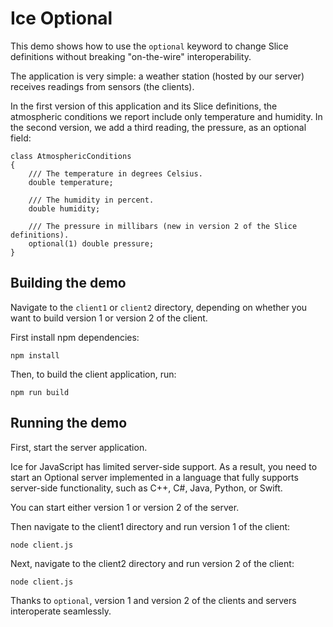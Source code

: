 # Ice Optional

This demo shows how to use the `optional` keyword to change Slice definitions without breaking "on-the-wire"
interoperability.

The application is very simple: a weather station (hosted by our server) receives readings from sensors (the clients).

In the first version of this application and its Slice definitions, the atmospheric conditions we report include only
temperature and humidity. In the second version, we add a third reading, the pressure, as an optional field:

```ice
class AtmosphericConditions
{
    /// The temperature in degrees Celsius.
    double temperature;

    /// The humidity in percent.
    double humidity;

    /// The pressure in millibars (new in version 2 of the Slice definitions).
    optional(1) double pressure;
}
```

## Building the demo

Navigate to the `client1` or `client2` directory, depending on whether you want to build version 1 or version 2 of the
client.

First install npm dependencies:

```shell
npm install
```

Then, to build the client application, run:

```shell
npm run build
```

## Running the demo

First, start the server application.

Ice for JavaScript has limited server-side support. As a result, you need to start an Optional server implemented in a
language that fully supports server-side functionality, such as C++, C#, Java, Python, or Swift.

You can start either version 1 or version 2 of the server.

Then navigate to the client1 directory and run version 1 of the client:

```shell
node client.js
```

Next, navigate to the client2 directory and run version 2 of the client:

```shell
node client.js
```

Thanks to `optional`, version 1 and version 2 of the clients and servers interoperate seamlessly.
